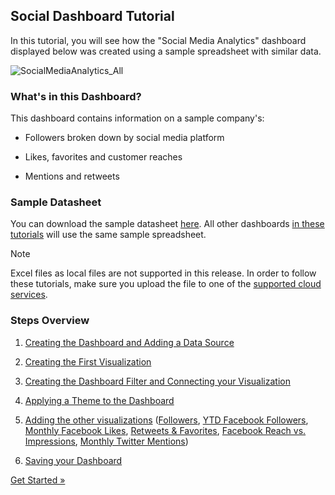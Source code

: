 ## Social Dashboard Tutorial

In this tutorial, you will see how the "Social Media Analytics"
dashboard displayed below was created using a sample spreadsheet with
similar data.

![SocialMediaAnalytics\_All](images/SocialMediaAnalytics_All.png)

### What's in this Dashboard?

This dashboard contains information on a sample company's:

  - Followers broken down by social media platform

  - Likes, favorites and customer reaches

  - Mentions and retweets

### Sample Datasheet

You can download the sample datasheet
[here](http://download.infragistics.com/reportplus/help/samples/Reveal_Dashboard_Tutorials.xlsx).
All other dashboards [in these tutorials](~/en/dashboard-tutorials/overview.md) will use
the same sample spreadsheet.

>[!NOTE]
Excel files as local files are not supported in this release. In order
to follow these tutorials, make sure you upload the file to one of the
[supported cloud services](~/en/datasources/overview.md).

### Steps Overview

1.  [Creating the Dashboard and Adding a Data Source](creating-the-dashboard.md)

2.  [Creating the First Visualization](selecting-data-visualization.md)

3.  [Creating the Dashboard Filter and Connecting your Visualization](creating-dashboard-filter-connecting-visualization.md)

4.  [Applying a Theme to the Dashboard](applying-theme.md)

5.  [Adding the other visualizations](adding-other-visualizations.md)
    ([Followers](adding-other-visualizations.html#followers), [YTD Facebook Followers](adding-other-visualizations#ytd-facebook-followers),
    [Monthly Facebook Likes](adding-other-visualizations.html#monthly-facebook-likes),
    [Retweets & Favorites](adding-other-visualizations.html#retweets-favorites),
    [Facebook Reach vs. Impressions](adding-other-visualizations.html#facebook-reach-impressions),
    [Monthly Twitter Mentions](adding-other-visualizations.html#monthly-twitter-mentions))

6.  [Saving your Dashboard](saving-dashboard.md)


[Get Started »](creating-the-dashboard.md)
